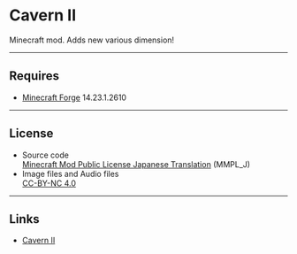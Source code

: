 # Cavern II
Minecraft mod. Adds new various dimension!

----
## Requires
* [Minecraft Forge](http://files.minecraftforge.net/) 14.23.1.2610

----
## License
* Source code  
[Minecraft Mod Public License Japanese Translation](https://dl.dropboxusercontent.com/u/51943112/MMPL_J.txt) (MMPL_J)
* Image files and Audio files  
[CC-BY-NC 4.0](http://creativecommons.org/licenses/by-nc/4.0/)

----
## Links
* [Cavern II](http://minecraft.curseforge.com/projects/cavern2)
